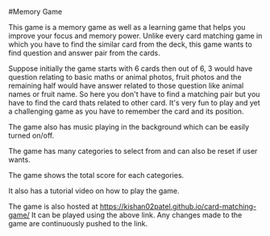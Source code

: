 #Memory Game

This game is a memory game as well as a learning game that helps you improve your focus and memory power. Unlike every card matching game in which you have to find the similar card from the deck, this game wants to find question and answer pair from the cards. 

Suppose initially the game starts with 6 cards then out of 6, 3 would have question relating to basic maths or animal photos, fruit photos and the remaining half would have answer related to those question like animal names or fruit name. So here you don't have to find a matching pair but you have to find the card thats related to other card. It's very fun to play and yet a challenging game as you have to remember the card and its position.

The game also has music playing in the background which can be easily turned on/off.

The game has many categories to select from and can also be reset if user wants.

The game shows the total score for each categories.

It also has a tutorial video on how to play the game.

The game is also hosted at https://kishan02patel.github.io/card-matching-game/ 
It can be played using the above link.
Any changes made to the game are continuously pushed to the link.

